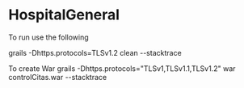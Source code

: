 # HospitalGeneral


To run use the following

grails -Dhttps.protocols=TLSv1.2 clean --stacktrace

To create War
grails -Dhttps.protocols="TLSv1,TLSv1.1,TLSv1.2" war controlCitas.war --stacktrace